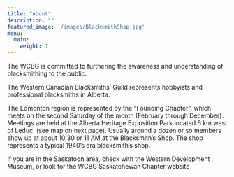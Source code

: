 ```yaml
---
title: "About"
description: ""
featured_image: '/images/BlacksmithShop.jpg'
menu:
  main:
    weight: 1
---
```

The WCBG is committed to furthering the awareness and understanding of blacksmithing to the public.

The Western Canadian Blacksmiths’ Guild represents hobbyists and professional blacksmiths in Alberta.

The Edmonton region is represented by the “Founding Chapter”, which meets on the second Saturday of the month (February through December). Meetings are held at the Alberta Heritage Exposition Park located 6 km west of Leduc. (see map on next page). Usually around a dozen or so members show up at about 10:30 or 11 AM at the Blacksmith’s Shop. The shop represents a typical 1940’s era blacksmith’s shop.

If you are in the Saskatoon area, check with the Western Development Museum, or look for the WCBG Saskatchewan Chapter website
